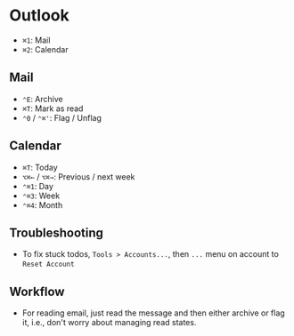 # Outlook

- `⌘1`: Mail
- `⌘2`: Calendar

## Mail

- `⌃E`: Archive
- `⌘T`: Mark as read
- `⌃0` / `⌃⌘'`: Flag / Unflag

## Calendar

- `⌘T`: Today
- `⌥⌘←` / `⌥⌘→`: Previous / next week
- `⌃⌘1`: Day
- `⌃⌘3`: Week
- `⌃⌘4`: Month

## Troubleshooting

- To fix stuck todos, `Tools > Accounts...`, then `...` menu on account to `Reset Account`

## Workflow

- For reading email, just read the message and then either archive or flag it, i.e., don't worry about managing read states.
